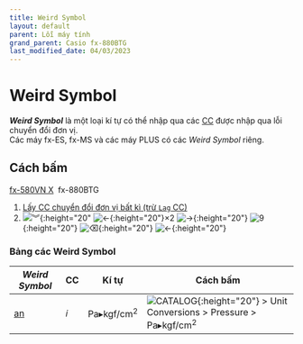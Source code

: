 ```yaml
---
title: Weird Symbol
layout: default
parent: Lỗi máy tính
grand_parent: Casio fx-880BTG
last_modified_date: 04/03/2023
---
```


# Weird Symbol
***Weird Symbol*** là một loại kí tự có thể nhập qua các [CC](/thu-vien-ma-tran/docs/fx880btg/loi-may-tinh/cc.html) được nhập qua lỗi chuyển đổi đơn vị.  
Các máy fx-ES, fx-MS và các máy PLUS có các *Weird Symbol* riêng.

## Cách bấm
[fx-580VN X](/thu-vien-ma-tran/docs/fx580vnx/loi-may-tinh/ws.html#cách-bấm)&nbsp; fx-880BTG

1. [Lấy CC chuyển đổi đơn vị bất kì (trừ `Lag` CC)](/thu-vien-ma-tran/docs/fx880btg/loi-may-tinh/cc.html#cc-chuyển-đổi-đơn-vị)
2. ![︾]{:height="20" ![←]{:height="20"}×2 ![→]{:height="20"} ![9]{:height="20"} ![⌫]{:height="20"} ![←]{:height="20"}

### Bảng các Weird Symbol

| *Weird Symbol* | CC | Kí tự | Cách bấm |
|--|--|--|--|
| [an](/thu-vien-ma-tran/docs/fx880btg/loi-may-tinh/ki-tu-an.html) | 𝑖 | Pa▸kgf/cm<sup>2</sup> | ![CATALOG]{:height="20"} \> Unit Conversions \> Pressure \> Pa▸kgf/cm<sup>2</sup>

[HOME]: /thu-vien-ma-tran/images/fx880btg/home.png
[VARIABLE]: /thu-vien-ma-tran/images/fx880btg/variable.png
[←]: /thu-vien-ma-tran/images/fx880btg/left.png
[→]: /thu-vien-ma-tran/images/fx880btg/right.png
[︾]: /thu-vien-ma-tran/images/fx880btg/pagedown.png
[CATALOG]: /thu-vien-ma-tran/images/fx880btg/catalog.png
[⌫]: /thu-vien-ma-tran/images/fx880btg/del.png
[9]: /thu-vien-ma-tran/images/fx880btg/9.png
[EXE]: /thu-vien-ma-tran/images/fx880btg/exe.png